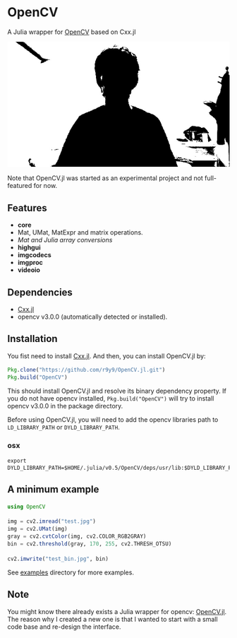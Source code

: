 # OpenCV

A Julia wrapper for [OpenCV](https://github.com/Itseez/opencv) based on Cxx.jl

![examples/data/video_thresholding.gif](examples/data/video_thresholding.gif)

Note that OpenCV.jl was started as an experimental project and not full-featured for now.

## Features

- **core**
 - Mat, UMat, MatExpr and matrix operations.
 - *Mat and Julia array conversions*
- **highgui**
- **imgcodecs**
- **imgproc**
- **videoio**

## Dependencies

- [Cxx.jl](https://github.com/Keno/Cxx.jl)
- opencv v3.0.0 (automatically detected or installed).

## Installation

You fist need to install [Cxx.jl](https://github.com/Keno/Cxx.jl). And then, you can install OpenCV.jl by:

```jl
Pkg.clone("https://github.com/r9y9/OpenCV.jl.git")
Pkg.build("OpenCV")
```

This should install OpenCV.jl and resolve its binary dependency property. If you do not have opencv installed, `Pkg.build("OpenCV")` will try to install opencv v3.0.0 in the package directory.

Before using OpenCV.jl, you will need to add the opencv libraries path to `LD_LIBRARY_PATH` or `DYLD_LIBRARY_PATH`.

### osx

```
export DYLD_LIBRARY_PATH=$HOME/.julia/v0.5/OpenCV/deps/usr/lib:$DYLD_LIBRARY_PATH
```

## A minimum example

```jl
using OpenCV

img = cv2.imread("test.jpg")
img = cv2.UMat(img)
gray = cv2.cvtColor(img, cv2.COLOR_RGB2GRAY)
bin = cv2.threshold(gray, 170, 255, cv2.THRESH_OTSU)

cv2.imwrite("test_bin.jpg", bin)
```

See [examples](./examples) directory for more examples.

## Note

You might know there already exists a Julia wrapper for opencv: [OpenCV.jl](https://github.com/maxruby/OpenCV.jl). The reason why I created a new one is that I wanted to start with a small code base and re-design the interface.
